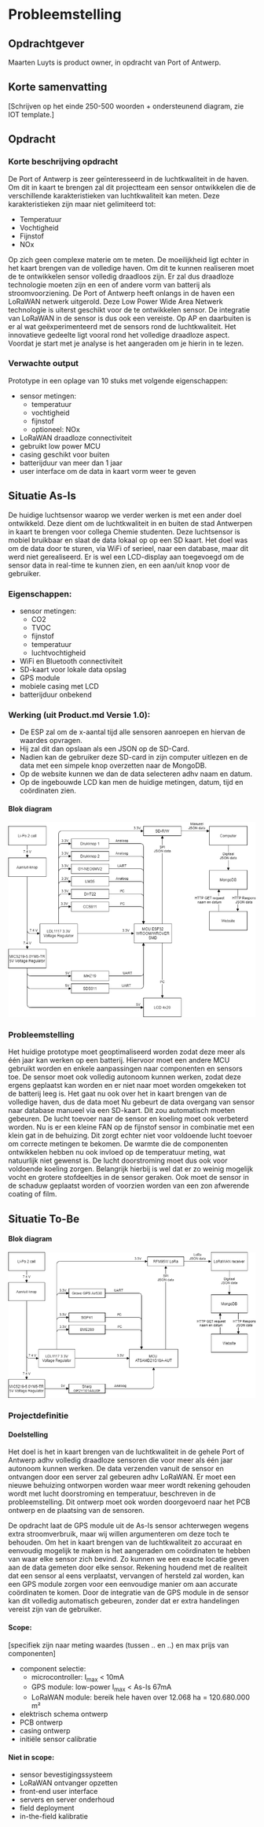 # Probleemstelling
## Opdrachtgever
Maarten Luyts is product owner, in opdracht van Port of Antwerp.

## Korte samenvatting
[Schrijven op het einde 250-500 woorden + ondersteunend diagram, zie IOT template.]

## Opdracht

### Korte beschrijving opdracht
De Port of Antwerp is zeer geïnteresseerd in de luchtkwaliteit in de haven. Om dit in kaart te brengen zal dit projectteam een sensor ontwikkelen die de verschillende karakteristieken van luchtkwaliteit kan meten. Deze karakteristieken zijn maar niet gelimiteerd tot:
- Temperatuur
- Vochtigheid
- Fijnstof
- NOx

Op zich geen complexe materie om te meten. De moeilijkheid ligt echter in het kaart brengen van de volledige haven. Om dit te kunnen realiseren moet de te ontwikkelen sensor volledig draadloos zijn. Er zal dus draadloze technologie moeten zijn en een of andere vorm van batterij als stroomvoorziening. De Port of Antwerp heeft onlangs in de haven een LoRaWAN netwerk uitgerold. Deze Low Power Wide Area Netwerk technologie is uiterst geschikt voor de te ontwikkelen sensor. De integratie van LoRaWAN in de sensor is dus ook een vereiste.
Op AP en daarbuiten is er al wat geëxperimenteerd met de sensors rond de luchtkwaliteit. Het innovatieve gedeelte ligt vooral rond het volledige draadloze aspect. Voordat je start met je analyse is het aangeraden om je hierin in te lezen.

### Verwachte output
Prototype in een oplage van 10 stuks met volgende eigenschappen:
- sensor metingen:
	- temperatuur
	- vochtigheid
	- fijnstof
	- optioneel: NOx
- LoRaWAN draadloze connectiviteit
- gebruikt low power MCU
- casing geschikt voor buiten
- batterijduur van meer dan 1 jaar
- user interface om de data in kaart vorm weer te geven

## Situatie As-Is
De huidige luchtsensor waarop we verder werken is met een ander doel ontwikkeld.
Deze dient om de luchtkwaliteit in en buiten de stad Antwerpen in kaart te brengen voor collega Chemie studenten.
Deze luchtsensor is mobiel bruikbaar en slaat de data lokaal op op een SD kaart.
Het doel was om de data door te sturen, via WiFi of serieel, naar een database, maar dit werd niet gerealiseerd.
Er is wel een LCD-display aan toegevoegd om de sensor data in real-time te kunnen zien, en een aan/uit knop voor de gebruiker.

### Eigenschappen:
- sensor metingen:
	- CO2
	- TVOC
	- fijnstof
	- temperatuur
	- luchtvochtigheid
- WiFi en Bluetooth connectiviteit
- SD-kaart voor lokale data opslag
- GPS module
- mobiele casing met LCD
- batterijduur onbekend

### Werking (uit Product.md Versie 1.0):
- De ESP zal om de x-aantal tijd alle sensoren aanroepen en hiervan de waardes opvragen.
- Hij zal dit dan opslaan als een JSON op de SD-Card.
- Nadien kan de gebruiker deze SD-card in zijn computer uitlezen en de data met een simpele knop overzetten naar de MongoDB.
- Op de website kunnen we dan de data selecteren adhv naam en datum.
- Op de ingebouwde LCD kan men de huidige metingen, datum, tijd en coördinaten zien.

#### Blok diagram

<img src="./Pictures/BlockDiagrams/As-Is_BlockDiagram.png">


### Probleemstelling
Het huidige prototype moet geoptimaliseerd worden zodat deze meer als één jaar kan werken op een batterij. Hiervoor moet een andere MCU gebruikt worden en enkele aanpassingen naar componenten en sensors toe.
De sensor moet ook volledig autonoom kunnen werken, zodat deze ergens geplaatst kan worden en er niet naar moet worden omgekeken tot de batterij leeg is.
Het gaat nu ook over het in kaart brengen van de volledige haven, dus de data moet 
Nu gebeurt de data overgang van sensor naar database manueel via een SD-kaart. Dit zou automatisch moeten gebeuren.
De lucht toevoer naar de sensor en koeling moet ook verbeterd worden.
Nu is er een kleine FAN op de fijnstof sensor in combinatie met een klein gat in de behuizing. Dit zorgt echter niet voor voldoende lucht toevoer om correcte metingen te bekomen.
De warmte die de componenten ontwikkelen hebben nu ook invloed op de temperatuur meting, wat natuurlijk niet gewenst is. De lucht doorstroming moet dus ook voor voldoende koeling zorgen.
Belangrijk hierbij is wel dat er zo weinig mogelijk vocht en grotere stofdeeltjes in de sensor geraken.
Ook moet de sensor in de schaduw geplaatst worden of voorzien worden van een zon afwerende coating of film.

## Situatie To-Be

#### Blok diagram

<img src="./Pictures/BlockDiagrams/To-Be_BlockDiagram.png">

### Projectdefinitie

#### Doelstelling
Het doel is het in kaart brengen van de luchtkwaliteit in de gehele Port of Antwerp adhv volledig draadloze sensoren die voor meer als één jaar autonoom kunnen werken.
De data verzenden vanuit de sensor en ontvangen door een server zal gebeuren adhv LoRaWAN.
Er moet een nieuwe behuizing ontworpen worden waar meer wordt rekening gehouden wordt met lucht doorstroming en temperatuur, beschreven in de probleemstelling.
Dit ontwerp moet ook worden doorgevoerd naar het PCB ontwerp en de plaatsing van de sensoren.

De opdracht laat de GPS module uit de As-Is sensor achterwegen wegens extra stroomverbruik, maar wij willen argumenteren om deze toch te behouden.
Om het in kaart brengen van de luchtkwaliteit zo accuraat en eenvoudig mogelijk te maken is het aangeraden om coördinaten te hebben van waar elke sensor zich bevind.
Zo kunnen we een exacte locatie geven aan de data gemeten door elke sensor.
Rekening houdend met de realiteit dat een sensor al eens verplaatst, vervangen of hersteld zal worden, kan een GPS module zorgen voor een eenvoudige manier om aan accurate coördinaten te komen.
Door de integratie van de GPS module in de sensor kan dit volledig automatisch gebeuren, zonder dat er extra handelingen vereist zijn van de gebruiker.

#### Scope:
[specifiek zijn naar meting waardes (tussen .. en ..) en max prijs van componenten]
- component selectie:
	- microcontroller: I<sub>max</sub> < 10mA
	- GPS module: low-power I<sub>max</sub> < As-Is 67mA
	- LoRaWAN module: bereik hele haven over 12.068 ha = 120.680.000 m²
- elektrisch schema ontwerp
- PCB ontwerp
- casing ontwerp
- initiële sensor calibratie

#### Niet in scope:
- sensor bevestigingssysteem
- LoRaWAN ontvanger opzetten
- front-end user interface
- servers en server onderhoud
- field deployment
- in-the-field kalibratie
